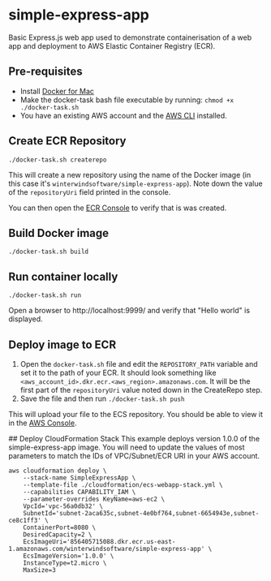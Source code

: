 # simple-express-app
Basic Express.js web app used to demonstrate containerisation of a web app and deployment to AWS Elastic Container Registry (ECR).

## Pre-requisites
- Install [Docker for Mac](https://www.docker.com/docker-mac)
- Make the docker-task bash file executable by running: `chmod +x ./docker-task.sh`
- You have an existing AWS account and the [AWS CLI](https://aws.amazon.com/cli/) installed.

## Create ECR Repository
```
./docker-task.sh createrepo
```

This will create a new repository using the name of the Docker image (in this case it's `winterwindsoftware/simple-express-app`).
Note down the value of the `repositoryUri` field printed in the console.

You can then open the [ECR Console](https://console.aws.amazon.com/ecs/home#/repositories) to verify that is was created.

## Build Docker image
```
./docker-task.sh build
```

## Run container locally
```
./docker-task.sh run
```
Open a browser to http://localhost:9999/ and verify that "Hello world" is displayed.

## Deploy image to ECR
1. Open the `docker-task.sh` file and edit the `REPOSITORY_PATH` variable and set it to the path of your ECR. It should look something like `<aws_account_id>.dkr.ecr.<aws_region>.amazonaws.com`. It will be the first part of the `repositoryUri` value noted down in the CreateRepo step.
2. Save the file and then run `./docker-task.sh push`

This will upload your file to the ECS repository. You should be able to view it in the [AWS Console](https://console.aws.amazon.com/ecs/home#/repositories).

## Deploy CloudFormation Stack
This example deploys version 1.0.0 of the simple-express-app image. You will need to update the values of most parameters to match the IDs of VPC/Subnet/ECR URI in your AWS account.
```
aws cloudformation deploy \
    --stack-name SimpleExpressApp \
    --template-file ./cloudformation/ecs-webapp-stack.yml \
    --capabilities CAPABILITY_IAM \
    --parameter-overrides KeyName=aws-ec2 \
    VpcId='vpc-56a0db32' \
    SubnetId='subnet-2aca635c,subnet-4e0bf764,subnet-6654943e,subnet-ce8c1ff3' \
    ContainerPort=8080 \
    DesiredCapacity=2 \
    EcsImageUri='856405715088.dkr.ecr.us-east-1.amazonaws.com/winterwindsoftware/simple-express-app' \
    EcsImageVersion='1.0.0' \
    InstanceType=t2.micro \
    MaxSize=3

```
